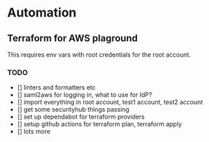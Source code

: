 # Automation

## Terraform for AWS plaground

This requires env vars with root credentials for the root account.

### TODO

- [] linters and formatters etc
- [] saml2aws for logging in, what to use for IdP?
- [] import everything in root account, test1 account, test2 account
- [] get some securityhub things passing
- [] set up dependabot for terraform providers
- [] setup github actions for terraform plan, terraform apply
- [] lots more

